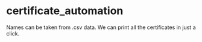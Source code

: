 # certificate_automation

Names can be taken from .csv data. We can print all the certificates in just a click.
